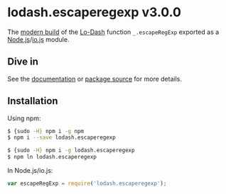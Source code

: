 # lodash.escaperegexp v3.0.0

The [modern build](https://github.com/lodash/lodash/wiki/Build-Differences) of the [Lo-Dash](https://lodash.com/) function `_.escapeRegExp` exported as a [Node.js](http://nodejs.org/)/[io.js](https://iojs.org/) module.

## Dive in

See the [documentation](https://lodash.com/docs#escapeRegExp) or [package source](https://github.com/lodash/lodash/blob/3.0.0-npm-packages/lodash.escaperegexp/index.js) for more details.

## Installation

Using npm:

```bash
$ {sudo -H} npm i -g npm
$ npm i --save lodash.escaperegexp

$ {sudo -H} npm i -g lodash.escaperegexp
$ npm ln lodash.escaperegexp
```

In Node.js/io.js:

```js
var escapeRegExp = require('lodash.escaperegexp');
```
